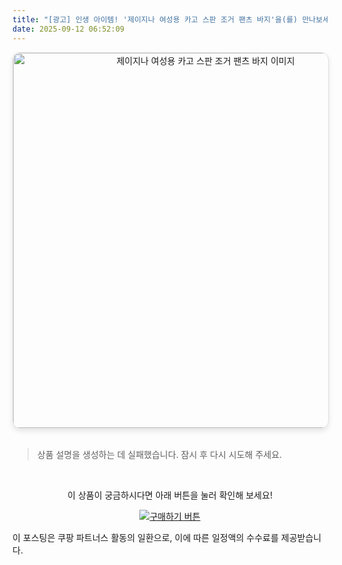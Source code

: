 ```yaml
---
title: "[광고] 인생 아이템! '제이지나 여성용 카고 스판 조거 팬츠 바지'을(를) 만나보세요."
date: 2025-09-12 06:52:09
---
```


<div align="center">
    <a href="https://link.coupang.com/re/AFFSDP?lptag=AF8916626&pageKey=8727538581&itemId=25573480578&vendorItemId=92564561833&traceid=V0-153-f640c9fbbd0e8bb2&clickBeacon=f71d33a0-8fa4-11f0-b1c3-0b53f5d95493%7E3&requestid=20250912155153164013718646&token=31850C%7CMIXED" target="_blank">
        <img src="https://ads-partners.coupang.com/image1/YXECQRMQfe0CUBJUYSCf6Rdn_HWkvzgWDcc_Vv9M3veGaEDGzUhJtEqRuLM-E6yySX1V_OMNAjdeo6BCrFdlkAzrltz7TQhF_sk6d8y-6IQERw34PLOtEUmdDFE4sdO7HQza59Jt5Ckx47jChpRNtAsEBISawz4MAp9W6BDSt-Rsl75jg1VxOkBmVK92o2h_LoERzvAmQjUjHMEBv0CVbkC5SXClW_s7f-rxxyaFzxhmp3q0UQfc6f6rINlhH6AeVtuidxML6d9TmKD9j6tm4C-OmSpB98FekugeKI2Q0vPqrAn7eTPc7vP5kQ==" alt="제이지나 여성용 카고 스판 조거 팬츠 바지 이미지" width="600" style="max-width: 100%; height: auto; border-radius: 12px; border: 1px solid #e0e0e0; box-shadow: 0 4px 8px rgba(0,0,0,0.1);">
    </a>
</div>
<br>

> 상품 설명을 생성하는 데 실패했습니다. 잠시 후 다시 시도해 주세요.



<br>

<div align="center">
  <p>이 상품이 궁금하시다면 아래 버튼을 눌러 확인해 보세요!</p>
  <a href="https://link.coupang.com/re/AFFSDP?lptag=AF8916626&pageKey=8727538581&itemId=25573480578&vendorItemId=92564561833&traceid=V0-153-f640c9fbbd0e8bb2&clickBeacon=f71d33a0-8fa4-11f0-b1c3-0b53f5d95493%7E3&requestid=20250912155153164013718646&token=31850C%7CMIXED" target="_blank">
    <img src="https://img.shields.io/badge/지금 바로 구매하기-FF5722?style=for-the-badge&logo=coupa&logoColor=white" alt="구매하기 버튼">
  </a>
</div>

이 포스팅은 쿠팡 파트너스 활동의 일환으로, 이에 따른 일정액의 수수료를 제공받습니다.
